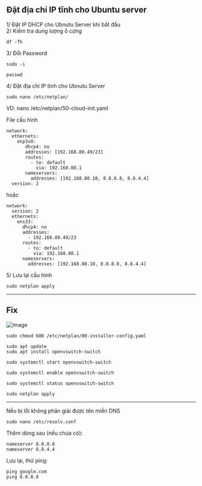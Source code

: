 Đặt địa chỉ IP tĩnh cho Ubuntu server
------

1/ Đặt IP DHCP cho Ubnutu Server khi bắt đầu </br>
2/ Kiểm tra dung lượng ổ cứng </br>
```
df -Th
```

3/ Đổi Password
```
sudo -i
```
```
passwd
```

4/ Đặt địa chỉ IP tĩnh cho Ubnutu Server
```
sudo nano /etc/netplan/
```
VD: nano /etc/netplan/50-cloud-init.yaml


File cấu hình
```
network:
  ethernets:
    enp3s0:
       dhcp4: no
       addresses: [192.168.80.49/23]
       routes:
         - to: default
           via: 192.168.80.1
       nameservers:
         addresses: [192.168.80.10, 8.8.8.8, 8.8.4.4]
  version: 2

```

hoặc

```
network:
  version: 2
  ethernets:
    ens33:
      dhcp4: no
      addresses: 
        - 192.168.80.49/23
      routes:
        - to: default
          via: 192.168.80.1
      nameservers:
        addresses: [192.168.80.10, 8.8.8.8, 8.8.4.4]

```

5/ Lưu lại cấu hình
```
sudo netplan apply
```


-----------
Fix
-----------

![image](https://github.com/user-attachments/assets/ca0d36aa-1746-4170-898f-1e4f586f5be8)

```
sudo chmod 600 /etc/netplan/00-installer-config.yaml
```

```
sudo apt update
sudo apt install openvswitch-switch
```

```
sudo systemctl start openvswitch-switch
```

```
sudo systemctl enable openvswitch-switch
```

```
sudo systemctl status openvswitch-switch
```

```
sudo netplan apply
```

------------
Nếu bị lỗi không phân giải được tên miền DNS

```
sudo nano /etc/resolv.conf
```

Thêm dòng sau (nếu chưa có):

```
nameserver 8.8.8.8
nameserver 8.8.4.4
```

Lưu lại, thử ping:

```
ping google.com
ping 8.8.8.8

```



